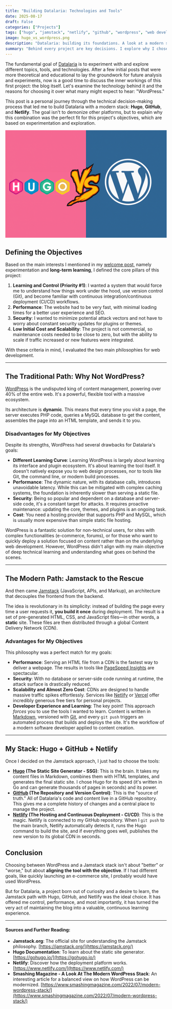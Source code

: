 ```yaml
---
title: "Building Datalaria: Technologies and Tools"
date: 2025-08-17
draft: False
categories: ["Projects"]
tags: ["hugo", "jamstack", "netlify", "github", "wordpress", "web development", "ci/cd"]
image: hugo_vs_wordpress.png
description: "Datalaria: building its foundations. A look at a modern stack vs. traditional solutions."
summary: "Behind every project are key decisions. I explore why I chose the Jamstack path with Hugo for Datalaria, prioritizing learning and performance over the traditional WordPress route."
---
```


The fundamental goal of [Datalaria](https://datalaria.com/en/) is to experiment with and explore different topics, tools, and technologies. After a few initial posts that were more theoretical and educational to lay the groundwork for future analysis and experiments, now is a good time to discuss the inner workings of this first project: the blog itself. Let's examine the technology behind it and the reasons for choosing it over what many might expect to hear: "WordPress."

This post is a personal journey through the technical decision-making process that led me to build Datalaria with a modern stack: **Hugo**, **GitHub**, and **Netlify**. The goal isn't to demonize other platforms, but to explain why this combination was the perfect fit for this project's objectives, which are based on experimentation and exploration.

![Hugo_vs_Wordpress](hugo_vs_wordpress.png)

## Defining the Objectives

Based on the main interests I mentioned in my [welcome post](https://datalaria.com/en/posts/about/), namely experimentation and **long-term learning**, I defined the core pillars of this project:

1.  **Learning and Control (Priority #1)**: I wanted a system that would force me to understand how things work under the hood, use version control (Git), and become familiar with continuous integration/continuous deployment (CI/CD) workflows.
2.  **Performance**: The website had to be very fast, with minimal loading times for a better user experience and SEO.
3.  **Security**: I wanted to minimize potential attack vectors and not have to worry about constant security updates for plugins or themes.
4.  **Low Initial Cost and Scalability**: The project is not commercial, so maintenance costs needed to be close to zero, but with the ability to scale if traffic increased or new features were integrated.

With these criteria in mind, I evaluated the two main philosophies for web development.

---

## The Traditional Path: Why Not WordPress?

[WordPress](https://wordpress.com/) is the undisputed king of content management, powering over 40% of the entire web. It's a powerful, flexible tool with a massive ecosystem.

Its architecture is **dynamic**. This means that every time you visit a page, the server executes PHP code, queries a MySQL database to get the content, assembles the page into an HTML template, and sends it to you.


### Disadvantages for My Objectives

Despite its strengths, WordPress had several drawbacks for Datalaria's goals:

* **Different Learning Curve**: Learning WordPress is largely about learning its interface and plugin ecosystem. It's about learning the tool itself. It doesn't natively expose you to web design processes, nor to tools like Git, the command line, or modern build processes.
* **Performance**: The dynamic nature, with its database calls, introduces unavoidable latency. While this can be mitigated with complex caching systems, the foundation is inherently slower than serving a static file.
* **Security**: Being so popular and dependent on a database and server-side code, it's a constant target for attacks. It requires proactive maintenance: updating the core, themes, and plugins is an ongoing task.
* **Cost**: You need a hosting provider that supports PHP and MySQL, which is usually more expensive than simple static file hosting.

WordPress is a fantastic solution for non-technical users, for sites with complex functionalities (e-commerce, forums), or for those who want to quickly deploy a solution focused on content rather than on the underlying web development. However, WordPress didn't align with my main objective of deep technical learning and understanding what goes on behind the scenes.

---

## The Modern Path: Jamstack to the Rescue

And then came [Jamstack](https://jamstack.org/) (JavaScript, APIs, and Markup), an architecture that decouples the frontend from the backend.

The idea is revolutionary in its simplicity: instead of building the page every time a user requests it, **you build it once** during deployment. The result is a set of pre-generated HTML, CSS, and JavaScript files—in other words, a **static** site. These files are then distributed through a global Content Delivery Network (CDN).


### Advantages for My Objectives

This philosophy was a perfect match for my goals:

* **Performance**: Serving an HTML file from a CDN is the fastest way to deliver a webpage. The results in tools like [PageSpeed Insights](https://pagespeed.web.dev/) are spectacular.
* **Security**: With no database or server-side code running at runtime, the attack surface is drastically reduced.
* **Scalability and Almost Zero Cost**: CDNs are designed to handle massive traffic spikes effortlessly. Services like [Netlify](https://app.netlify.com/) or [Vercel](https://vercel.com/) offer incredibly generous free tiers for personal projects.
* **Developer Experience and Learning**: The key point! This approach *forces* you to use the tools I wanted to learn. Content is written in [Markdown](https://www.markdownguide.org/), versioned with [Git](https://git-scm.com/), and every `git push` triggers an automated process that builds and deploys the site. It's the workflow of a modern software developer applied to content creation.

---

## My Stack: Hugo + GitHub + Netlify

Once I decided on the Jamstack approach, I just had to choose the tools:

* **[Hugo](https://gohugo.io/) (The Static Site Generator - SSG)**: This is the brain. It takes my content files in Markdown, combines them with HTML templates, and generates the final static site. I chose Hugo for its speed (it's written in Go and can generate thousands of pages in seconds) and its power.
* **[GitHub](https://github.com/) (The Repository and Version Control)**: This is the "source of truth." All of Datalaria's code and content live in a GitHub repository. This gives me a complete history of changes and a central place to manage the project.
* **[Netlify](https://app.netlify.com/) (The Hosting and Continuous Deployment - CI/CD)**: This is the magic. Netlify is connected to my GitHub repository. When I `git push` to the main branch, Netlify automatically detects it, runs the Hugo command to build the site, and if everything goes well, publishes the new version to its global CDN in seconds.

## Conclusion

Choosing between WordPress and a Jamstack stack isn't about "better" or "worse," but about **aligning the tool with the objective**. If I had different goals, like quickly launching an e-commerce site, I probably would have used WordPress.

But for Datalaria, a project born out of curiosity and a desire to learn, the Jamstack path with Hugo, GitHub, and Netlify was the ideal choice. It has offered me control, performance, and most importantly, it has turned the very act of maintaining the blog into a valuable, continuous learning experience.

---

#### Sources and Further Reading:

* **Jamstack.org**: The official site for understanding the Jamstack philosophy. [https://jamstack.org/](https://jamstack.org/)
* **Hugo Documentation**: To learn about the static site generator. [https://gohugo.io/](https://gohugo.io/)
* **Netlify**: Discover how the deployment platform works. [https://www.netlify.com/](https://www.netlify.com/)
* **Smashing Magazine - A Look At The Modern WordPress Stack**: An interesting article for a balanced view on how WordPress can be modernized. [https://www.smashingmagazine.com/2022/07/modern-wordpress-stack/](https://www.smashingmagazine.com/2022/07/modern-wordpress-stack/)